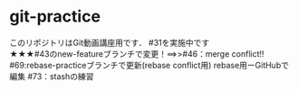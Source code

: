 # git-practice
このリポジトリはGit動画講座用です．
#31を実施中です  
★★★#43のnew-featureブランチで変更！==>>#46：merge conflict!!
#69:rebase-practiceブランチで更新(rebase conflict用)
rebase用ーGitHubで編集
#73：stashの練習
